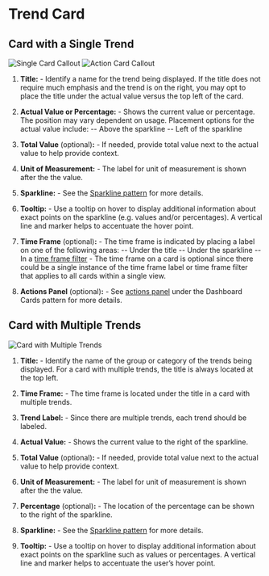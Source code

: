 # Trend Card

## Card with a Single Trend
![Single Card Callout](img/single-card-callout.jpg)
![Action Card Callout](img/action-card-callout.jpg)

  1. **Title:**
    - Identify a name for the trend being displayed. If the title does not require much emphasis and the trend is on the right, you may opt to place the title under the actual value versus the top left of the card.

  1. **Actual Value or Percentage:**
    - Shows the current value or percentage. The position may vary dependent on usage. Placement options for the actual value include:
      -- Above the sparkline
      -- Left of the sparkline

  1. **Total Value** (optional)**:**
    - If needed, provide total value next to the actual value to help provide context.

  1. **Unit of Measurement:**
    - The label for unit of measurement is shown after the the value.

  1. **Sparkline:**
    - See the [Sparkline pattern](../pattern-library/data-visualization/sparkline/) for more details.

  1. **Tooltip:**
    - Use a tooltip on hover to display additional information about exact points on the sparkline (e.g. values and/or percentages). A vertical line and marker helps to accentuate the hover point.

  1. **Time Frame** (optional)**:**
    - The time frame is indicated by placing a label on one of the following areas:
      -- Under the title
      -- Under the sparkline
      -- In a [time frame filter](../pattern-library/dashboard/dashboard-card/#example-overview-2)
    - The time frame on a card is optional since there could be a single instance of the time frame label or time frame filter that applies to all cards within a single view.

  1. **Actions Panel** (optional)**:**
    - See [actions panel](../pattern-library/dashboard/dashboard-card) under the Dashboard Cards pattern for more details.

## Card with Multiple Trends

![Card with Multiple Trends](img/multi-card-callout.jpg)

  1. **Title:**
    - Identify the name of the group or category of the trends being displayed. For a card with multiple trends, the title is always located at the top left.

  1. **Time Frame:**
    - The time frame is located under the title in a card with multiple trends.

  1. **Trend Label:**
    - Since there are multiple trends, each trend should be labeled.

  1. **Actual Value:**
    - Shows the current value to the right of the sparkline.

  1. **Total Value** (optional)**:**
    - If needed, provide total value next to the actual value to help provide context.

  1. **Unit of Measurement:**
    - The label for unit of measurement is shown after the the value.

  1. **Percentage** (optional)**:**
    - The location of the percentage can be shown to the right of the sparkline.

  1. **Sparkline:**
    - See the [Sparkline pattern](../pattern-library/data-visualization/sparkline/) for more details.
 
  1. **Tooltip:**
    - Use a tooltip on hover to display additional information about exact points on the sparkline such as values or percentages. A vertical line and marker helps to accentuate the user’s hover point.

